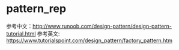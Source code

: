 # pattern_rep
参考中文：http://www.runoob.com/design-pattern/design-pattern-tutorial.html
参考英文: https://www.tutorialspoint.com/design_pattern/factory_pattern.htm
